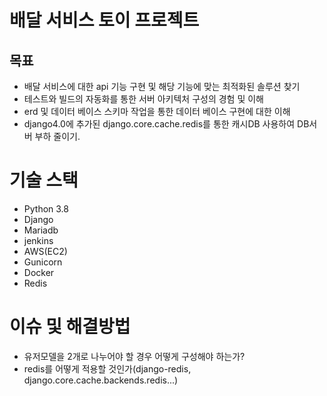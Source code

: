 # 배달 서비스 토이 프로젝트

## 목표
- 배달 서비스에 대한 api 기능 구현 및 해당 기능에 맞는 최적화된 솔루션 찾기
- 테스트와 빌드의 자동화를 통한 서버 아키텍처 구성의 경험 및 이해
- erd 및 데이터 베이스 스키마 작업을 통한 데이터 베이스 구현에 대한 이해
- django4.0에 추가된 django.core.cache.redis를 통한 캐시DB 사용하여 DB서버 부하 줄이기.

# 기술 스택
- Python 3.8
- Django
- Mariadb
- jenkins
- AWS(EC2)
- Gunicorn
- Docker
- Redis

# 이슈 및 해결방법
- 유저모델을 2개로 나누어야 할 경우 어떻게 구성해야 하는가?
- redis를 어떻게 적용할 것인가(django-redis, django.core.cache.backends.redis...)

